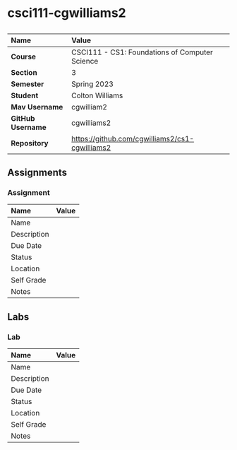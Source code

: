 # csci111-cgwilliams2

## 

| Name | Value |
|:---|:---|
| **Course** | CSCI111 - CS1: Foundations of Computer Science |
| **Section** | 3 |
| **Semester** | Spring 2023 |
| **Student** | Colton Williams |
| **Mav Username**            | cgwilliam2 |
| **GitHub Username**         | cgwilliams2 |
| **Repository**          | https://github.com/cgwilliams2/cs1-cgwilliams2 |

## Assignments

### Assignment #

| Name | Value |
| :--- | :--- |
| Name |  |
| Description |  |
| Due Date |  |
| Status |  |
| Location |  |
| Self Grade |  |
| Notes |  |


## Labs

### Lab #

| Name | Value |
| :--- | :--- |
| Name |  |
| Description |  |
| Due Date |  |
| Status |  |
| Location |  |
| Self Grade |  |
| Notes | |


